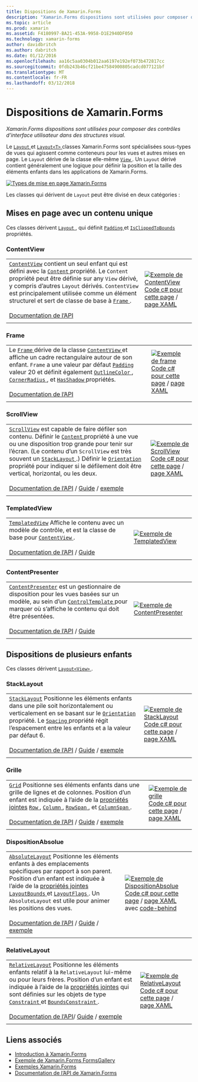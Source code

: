 ```yaml
---
title: Dispositions de Xamarin.Forms
description: "Xamarin.Forms dispositions sont utilisées pour composer des contrôles d’interface utilisateur dans des structures visual."
ms.topic: article
ms.prod: xamarin
ms.assetid: F4180997-BA21-453A-9958-D1E2940DF050
ms.technology: xamarin-forms
author: davidbritch
ms.author: dabritch
ms.date: 01/12/2016
ms.openlocfilehash: aa16c5aa0304b012aa6197e192ef073b472817cc
ms.sourcegitcommit: 0fdb243b46cf21be47584900805cadcd077121bf
ms.translationtype: MT
ms.contentlocale: fr-FR
ms.lasthandoff: 03/12/2018
---
```

# <a name="xamarinforms-layouts"></a>Dispositions de Xamarin.Forms

_Xamarin.Forms dispositions sont utilisées pour composer des contrôles d’interface utilisateur dans des structures visual._

Le [ `Layout` ](https://developer.xamarin.com/api/type/Xamarin.Forms.Layout) et [ `Layout<T>` ](https://developer.xamarin.com/api/type/Xamarin.Forms.Layout%3CT%3E/) classes Xamarin.Forms sont spécialisées sous-types de vues qui agissent comme conteneurs pour les vues et autres mises en page. Le `Layout` dérive de la classe elle-même [ `View` ](views.md). Un `Layout` dérivé contient généralement une logique pour définir la position et la taille des éléments enfants dans les applications de Xamarin.Forms.

 [ ![](layouts-images/layouts-sml.png "Types de mise en page Xamarin.Forms")](layouts-images/layouts.png#lightbox "Types de disposition de Xamarin.Forms")

Les classes qui dérivent de `Layout` peut être divisé en deux catégories :

## <a name="layouts-with-single-content"></a>Mises en page avec un contenu unique

Ces classes dérivent [ `Layout` ](https://developer.xamarin.com/api/type/Xamarin.Forms.Layout/), qui définit [ `Padding` ](https://developer.xamarin.com/api/property/Xamarin.Forms.Layout.Padding/) et [ `IsClippedToBounds` ](https://developer.xamarin.com/api/property/Xamarin.Forms.Layout.IsClippedToBounds/) propriétés.

<a name="contentView" />

### <a name="contentview"></a>ContentView

|     |     |
| --- | --- |
| [`ContentView`](https://developer.xamarin.com/api/type/Xamarin.Forms.ContentView/) contient un seul enfant qui est défini avec la [ `Content` ](https://developer.xamarin.com/api/property/Xamarin.Forms.ContentView.Content/) propriété. Le `Content` propriété peut être définie sur any `View` dérivé, y compris d’autres `Layout` dérivés. `ContentView` est principalement utilisée comme un élément structurel et sert de classe de base à [ `Frame` ](#frame).<br /><br />[Documentation de l’API](https://developer.xamarin.com/api/type/Xamarin.Forms.ContentView/) | [![Exemple de ContentView](layouts-images/ContentView.png "ContentView exemple")](layouts-images/ContentView-Large.png#lightbox "ContentView exemple")<br />[Code c# pour cette page](https://github.com/xamarin/xamarin-forms-samples/blob/master/FormsGallery/FormsGallery/FormsGallery/CodeExamples/ContentViewDemoPage.cs) / [page XAML](https://github.com/xamarin/xamarin-forms-samples/blob/master/FormsGallery/FormsGallery/FormsGallery/XamlExamples/ContentViewDemoPage.xaml) |
|     |     |

<a named="frame" />

### <a name="frame"></a>Frame

|     |     |
| --- | --- |
| Le [ `Frame` ](https://developer.xamarin.com/api/type/Xamarin.Forms.Frame/) dérive de la classe [ `ContentView` ](#contentView) et affiche un cadre rectangulaire autour de son enfant. `Frame` a une valeur par défaut [ `Padding` ](https://developer.xamarin.com/api/property/Xamarin.Forms.Layout.Padding/) valeur 20 et définit également [ `OutlineColor` ](https://developer.xamarin.com/api/property/Xamarin.Forms.Frame.OutlineColor/), [ `CornerRadius` ](https://developer.xamarin.com/api/property/Xamarin.Forms.Frame.CornerRadius/), et [ `HasShadow` ](https://developer.xamarin.com/api/property/Xamarin.Forms.Frame.HasShadow/)propriétés.<br /><br />[Documentation de l’API](https://developer.xamarin.com/api/type/Xamarin.Forms.Frame/) | [![Exemple de frame](layouts-images/Frame.png "Frame exemple")](layouts-images/Frame-Large.png#lightbox "Frame d’exemple")<br />[Code c# pour cette page](https://github.com/xamarin/xamarin-forms-samples/blob/master/FormsGallery/FormsGallery/FormsGallery/CodeExamples/FrameDemoPage.cs) / [page XAML](https://github.com/xamarin/xamarin-forms-samples/blob/master/FormsGallery/FormsGallery/FormsGallery/XamlExamples/FrameDemoPage.xaml) |
|     |     |

<a name="scrollView" />

### <a name="scrollview"></a>ScrollView

|     |     |
| --- | --- |
| [`ScrollView`](https://developer.xamarin.com/api/type/Xamarin.Forms.ScrollView/) est capable de faire défiler son contenu. Définir le [ `Content` ](https://developer.xamarin.com/api/property/Xamarin.Forms.ScrollView.Content/) propriété à une vue ou une disposition trop grande pour tenir sur l’écran. (Le contenu d’un `ScrollView` est très souvent un [ `StackLayout` ](#stackLayout).) Définir le [ `Orientation` ](https://developer.xamarin.com/api/property/Xamarin.Forms.ScrollView.Orientation/) propriété pour indiquer si le défilement doit être vertical, horizontal, ou les deux.<br /><br />[Documentation de l’API](https://developer.xamarin.com/api/type/Xamarin.Forms.ScrollView/) / [Guide](~/xamarin-forms/user-interface/layouts/scroll-view.md) / [exemple](https://developer.xamarin.com/samples/xamarin-forms/UserInterface/Layout/) | [![Exemple de ScrollView](layouts-images/ScrollView.png "ScrollView exemple")](layouts-images/ScrollView-Large.png#lightbox "ScrollView exemple")<br />[Code c# pour cette page](https://github.com/xamarin/xamarin-forms-samples/blob/master/FormsGallery/FormsGallery/FormsGallery/CodeExamples/ScrollViewDemoPage.cs) / [page XAML](https://github.com/xamarin/xamarin-forms-samples/blob/master/FormsGallery/FormsGallery/FormsGallery/XamlExamples/ScrollViewDemoPage.xaml) |
|     |     |

### <a name="templatedview"></a>TemplatedView

|     |     |
| --- | --- |
| [`TemplatedView`](https://developer.xamarin.com/api/type/Xamarin.Forms.TemplatedView/) Affiche le contenu avec un modèle de contrôle, et est la classe de base pour [ `ContentView` ](#contentView).<br /><br />[Documentation de l’API](https://developer.xamarin.com/api/type/Xamarin.Forms.TemplatedView/) / [Guide](~/xamarin-forms/app-fundamentals/templates/control-templates/index.md) | [![Exemple de TemplatedView](layouts-images/TemplatedView.png "TemplatedView exemple")](layouts-images/TemplatedView.png#lightbox "TemplatedView exemple") |
|     |     |

### <a name="contentpresenter"></a>ContentPresenter

|     |     |
| --- | --- |
| [`ContentPresenter`](https://developer.xamarin.com/api/type/Xamarin.Forms.ContentPresenter/) est un gestionnaire de disposition pour les vues basées sur un modèle, au sein d’un [ `ControlTemplate` ](https://developer.xamarin.com/api/type/Xamarin.Forms.ControlTemplate/) pour marquer où s’affiche le contenu qui doit être présentées.<br /><br />[Documentation de l’API](https://developer.xamarin.com/api/type/Xamarin.Forms.ContentPresenter/) / [Guide](~/xamarin-forms/app-fundamentals/templates/control-templates/index.md) | [![Exemple de ContentPresenter](layouts-images/ContentPresenter.png "ContentPresenter exemple")](layouts-images/ContentPresenter.png#lightbox "ContentPresenter exemple") |
|     |     |

## <a name="layouts-with-multiple-children"></a>Dispositions de plusieurs enfants

Ces classes dérivent [ `Layout<View>` ](https://developer.xamarin.com/api/type/Xamarin.Forms.Layout%3CT%3E/).

<a name="stackLayout" />

### <a name="stacklayout"></a>StackLayout

|     |     |
| --- | --- |
| [`StackLayout`](https://developer.xamarin.com/api/type/Xamarin.Forms.StackLayout/) Positionne les éléments enfants dans une pile soit horizontalement ou verticalement en se basant sur le [ `Orientation` ](https://developer.xamarin.com/api/property/Xamarin.Forms.StackLayout.Orientation/) propriété. Le [ `Spacing` ](https://developer.xamarin.com/api/property/Xamarin.Forms.StackLayout.Spacing/) propriété régit l’espacement entre les enfants et a la valeur par défaut 6.<br /><br />[Documentation de l’API](https://developer.xamarin.com/api/type/Xamarin.Forms.StackLayout/) / [Guide](~/xamarin-forms/user-interface/layouts/stack-layout.md) / [exemple](https://developer.xamarin.com/samples/xamarin-forms/UserInterface/Layout/)| [![Exemple de StackLayout](layouts-images/StackLayout.png "StackLayout exemple")](layouts-images/StackLayout-Large.png#lightbox "StackLayout exemple")<br />[Code c# pour cette page](https://github.com/xamarin/xamarin-forms-samples/blob/master/FormsGallery/FormsGallery/FormsGallery/CodeExamples/StackLayoutDemoPage.cs) / [page XAML]((https://github.com/xamarin/xamarin-forms-samples/blob/master/FormsGallery/FormsGallery/FormsGallery/XamlExamples/StackLayoutDemoPage.xaml)) |
|     |     |

<a name="grid" />

### <a name="grid"></a>Grille

|     |     |
| --- | --- |
| [`Grid`](https://developer.xamarin.com/api/type/Xamarin.Forms.Grid/) Positionne ses éléments enfants dans une grille de lignes et de colonnes. Position d’un enfant est indiquée à l’aide de la [propriétés jointes](~/xamarin-forms/xaml/attached-properties.md) [ `Row` ](https://developer.xamarin.com/api/field/Xamarin.Forms.Grid.RowProperty/), [ `Column` ](https://developer.xamarin.com/api/field/Xamarin.Forms.Grid.ColumnProperty/), [ `RowSpan` ](https://developer.xamarin.com/api/field/Xamarin.Forms.Grid.RowSpanProperty/), et [ `ColumnSpan` ](https://developer.xamarin.com/api/field/Xamarin.Forms.Grid.ColumnSpanProperty/).<br /><br />[Documentation de l’API](https://developer.xamarin.com/api/type/Xamarin.Forms.Grid/) / [Guide](~/xamarin-forms/user-interface/layouts/grid.md) / [exemple](https://developer.xamarin.com/samples/xamarin-forms/UserInterface/Layout/) | [![Exemple de grille](layouts-images/Grid.png "exemple de grille")](layouts-images/Grid-Large.png#lightbox "exemple de grille")<br />[Code c# pour cette page](https://github.com/xamarin/xamarin-forms-samples/blob/master/FormsGallery/FormsGallery/FormsGallery/CodeExamples/GridDemoPage.cs) / [page XAML]((https://github.com/xamarin/xamarin-forms-samples/blob/master/FormsGallery/FormsGallery/FormsGallery/XamlExamples/GridDemoPage.xaml)) |
|     |     |

### <a name="absolutelayout"></a>DispositionAbsolue

|     |     |
| --- | --- |
| [`AbsoluteLayout`](https://developer.xamarin.com/api/type/Xamarin.Forms.AbsoluteLayout/) Positionne les éléments enfants à des emplacements spécifiques par rapport à son parent. Position d’un enfant est indiquée à l’aide de la [propriétés jointes](~/xamarin-forms/xaml/attached-properties.md) [ `LayoutBounds` ](https://developer.xamarin.com/api/field/Xamarin.Forms.AbsoluteLayout.LayoutBoundsProperty/) et [ `LayoutFlags` ](https://developer.xamarin.com/api/field/Xamarin.Forms.AbsoluteLayout.LayoutFlagsProperty/). Un `AbsoluteLayout` est utile pour animer les positions des vues.<br /><br />[Documentation de l’API](https://developer.xamarin.com/api/type/Xamarin.Forms.AbsoluteLayout/) / [Guide](~/xamarin-forms/user-interface/layouts/absolute-layout.md) / [exemple](https://developer.xamarin.com/samples/xamarin-forms/UserInterface/Layout/) | [![Exemple de DispositionAbsolue](layouts-images/AbsoluteLayout.png "DispositionAbsolue exemple")](layouts-images/AbsoluteLayout-Large.png#lightbox "DispositionAbsolue exemple")<br />[Code c# pour cette page](https://github.com/xamarin/xamarin-forms-samples/blob/master/FormsGallery/FormsGallery/FormsGallery/CodeExamples/AbsoluteLayoutdDemoPage.cs) / [page XAML](https://github.com/xamarin/xamarin-forms-samples/blob/master/FormsGallery/FormsGallery/FormsGallery/XamlExamples/AbsoluteLayout.xaml) avec [code-behind](https://github.com/xamarin/xamarin-forms-samples/blob/master/FormsGallery/FormsGallery/FormsGallery/XamlExamples/AbsoluteLayout.xaml.cs) |
|     |     |

### <a name="relativelayout"></a>RelativeLayout

|     |     |
| --- | --- |
| [`RelativeLayout`](https://developer.xamarin.com/api/type/Xamarin.Forms.RelativeLayout/) Positionne les éléments enfants relatif à la `RelativeLayout` lui-même ou pour leurs frères. Position d’un enfant est indiquée à l’aide de la [propriétés jointes](~/xamarin-forms/xaml/attached-properties.md) qui sont définies sur les objets de type [ `Constraint` ](https://developer.xamarin.com/api/type/Xamarin.Forms.Constraint/) et [ `BoundsConstraint` ](https://developer.xamarin.com/api/type/Xamarin.Forms.Constraint/).<br /><br />[Documentation de l’API](https://developer.xamarin.com/api/type/Xamarin.Forms.RelativeLayout/)/ [Guide](~/xamarin-forms/user-interface/layouts/relative-layout.md) / [exemple](https://developer.xamarin.com/samples/xamarin-forms/UserInterface/Layout/) | [![Exemple de RelativeLayout](layouts-images/RelativeLayout.png "RelativeLayout exemple")](layouts-images/RelativeLayout-Large.png#lightbox "RelativeLayout exemple")<br />[Code c# pour cette page](https://github.com/xamarin/xamarin-forms-samples/blob/master/FormsGallery/FormsGallery/FormsGallery/CodeExamples/RelativeLayoutDemoPage.cs) / [page XAML]((https://github.com/xamarin/xamarin-forms-samples/blob/master/FormsGallery/FormsGallery/FormsGallery/XamlExamples/RelativeLayoutDemoPage.xaml)) |
|     |     |

## <a name="related-links"></a>Liens associés

- [Introduction à Xamarin.Forms](~/xamarin-forms/get-started/introduction-to-xamarin-forms.md)
- [Exemple de Xamarin.Forms FormsGallery](https://developer.xamarin.com/samples/FormsGallery/)
- [Exemples Xamarin.Forms](https://developer.xamarin.com/samples/xamarin-forms/all/)
- [Documentation de l’API de Xamarin.Forms](https://developer.xamarin.com/api/root/Xamarin.Forms/)
